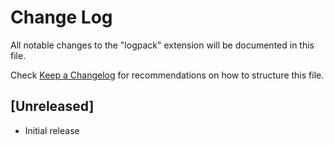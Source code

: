 # Change Log

All notable changes to the "logpack" extension will be documented in this file.

Check [Keep a Changelog](http://keepachangelog.com/) for recommendations on how to structure this file.

## [Unreleased]

- Initial release